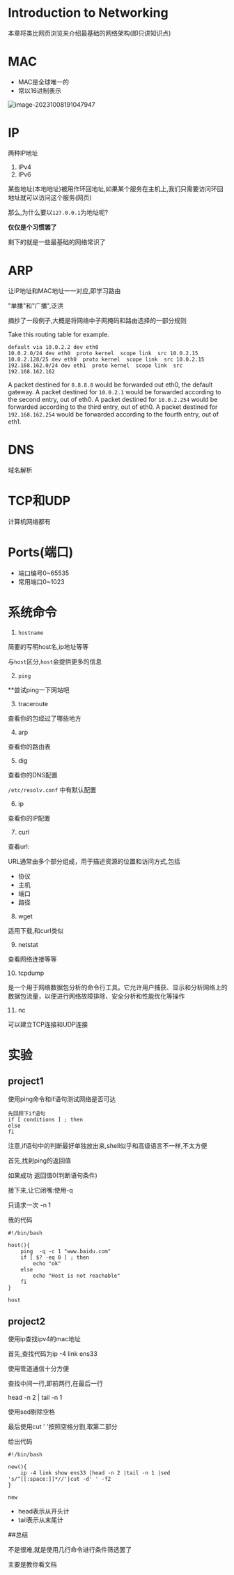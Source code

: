 # Introduction to Networking

本章将类比网页浏览来介绍最基础的网络架构(即只讲知识点)



# MAC

* MAC是全球唯一的
* 常以16进制表示

![image-20231008191047947](./img/image-20231008191047947.png)

# IP

两种IP地址

1. IPv4
2. IPv6



某些地址(本地地址)被用作环回地址,如果某个服务在主机上,我们只需要访问环回地址就可以访问这个服务(网页)

那么,为什么要以`127.0.0.1`为地址呢?

**仅仅是个习惯罢了**



剩下的就是一些最基础的网络常识了



# ARP

让IP地址和MAC地址一一对应,即学习路由

"单播"和"广播",泛洪

摘抄了一段例子,大概是将网络中子网掩码和路由选择的一部分规则

Take this routing table for example.

```
default via 10.0.2.2 dev eth0
10.0.2.0/24 dev eth0  proto kernel  scope link  src 10.0.2.15
10.0.2.128/25 dev eth0  proto kernel  scope link  src 10.0.2.15
192.168.162.0/24 dev eth1  proto kernel  scope link  src 192.168.162.162
```

A packet destined for `8.8.8.8` would be forwarded out eth0, the default gateway. A packet destined for `10.0.2.1` would be forwarded according to the second entry, out of eth0. A packet destined for `10.0.2.254` would be forwarded according to the third entry, out of eth0. A packet destined for `192.168.162.254` would be forwarded according to the fourth entry, out of eth1.

# DNS

域名解析



# TCP和UDP

计算机网络都有



# Ports(端口)

* 端口编号0~65535
* 常用端口0~1023



# 系统命令



1. `hostname`

简要的写明host名,ip地址等等

与`host`区分,`host`会提供更多的信息

2. `ping`

**尝试ping一下网站吧

3. traceroute

查看你的包经过了哪些地方

4. arp

查看你的路由表

5. dig

查看你的DNS配置

`/etc/resolv.conf` 中有默认配置

6. ip

查看你的IP配置

7. curl

查看url:

URL通常由多个部分组成，用于描述资源的位置和访问方式,包括

* 协议
* 主机
* 端口
* 路径

8. wget

适用下载,和curl类似

9. netstat

查看网络连接等等

10. tcpdump

是一个用于网络数据包分析的命令行工具。它允许用户捕获、显示和分析网络上的数据包流量，以便进行网络故障排除、安全分析和性能优化等操作

11. nc

可以建立TCP连接和UDP连接



# 实验

## project1

使用ping命令和if语句测试网络是否可达

```shell
先回顾下if语句
if [ conditions ] ; then
else
fi
```

注意,if语句中的判断最好单独放出来,shell似乎和高级语言不一样,不太方便



首先,找到ping的返回值

如果成功 返回值0(判断语句条件)

接下来,让它闭嘴:使用-q

只请求一次 -n 1

我的代码

```shell
#!/bin/bash

host(){
	ping  -q -c 1 "www.baidu.com"
	if [ $? -eq 0 ] ; then
		echo "ok"
	else
		echo "Host is not reachable"
	fi
}

host

```



## project2

使用ip查找ipv4的mac地址

首先,查找代码为ip -4 link ens33

使用管道通信十分方便

查找中间一行,即前两行,在最后一行

head -n 2 | tail -n 1

使用sed剔除空格

最后使用cut ' '按照空格分割,取第二部分

给出代码

```shell
#!/bin/bash

new(){
	ip -4 link show ens33 |head -n 2 |tail -n 1 |sed 's/^[[:space:]]*//'|cut -d' ' -f2
}

new

```

 

* head表示从开头计
* tail表示从末尾计



##总结

不是很难,就是使用几行命令进行条件筛选罢了

主要是教你看文档



